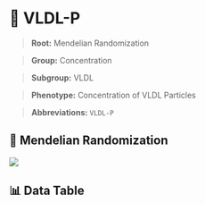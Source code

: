 # 🧪 VLDL-P

> **Root:** Mendelian Randomization

> **Group:** Concentration  

> **Subgroup:** VLDL

> **Phenotype:** Concentration of VLDL Particles  

> **Abbreviations:** `VLDL-P`

## 🧬 Mendelian Randomization  

<img src="/MR/Figures/Inverse/VLDLhengxianP.png"/>


## 📊 Data Table


<CsvTableMRI src="/MR/Data/Inverse/VLDLhengxianP.csv"/>

